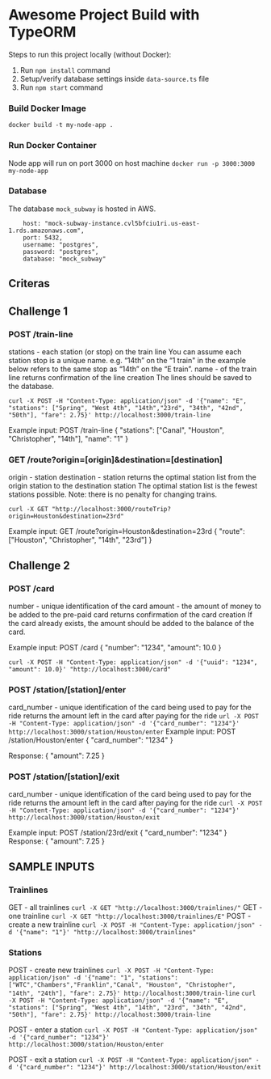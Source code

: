 # Awesome Project Build with TypeORM

Steps to run this project locally (without Docker):

1. Run `npm install` command
2. Setup/verify database settings inside `data-source.ts` file
3. Run `npm start` command

### Build Docker Image
```docker build -t my-node-app .```

### Run Docker Container
Node app will run on port 3000 on host machine
```docker run -p 3000:3000 my-node-app```

### Database
The database `mock_subway` is hosted in AWS.
``` type: "postgres",
    host: "mock-subway-instance.cvl5bfciu1ri.us-east-1.rds.amazonaws.com",
    port: 5432,
    username: "postgres",
    password: "postgres",
    database: "mock_subway"
```


## Criteras
## Challenge 1
### POST /train-line

stations - each station (or stop) on the train line
    You can assume each station stop is a unique name. e.g. “14th” on the “1 train" in the example below refers to the same stop as “14th” on the “E train”.
name - of the train line
returns confirmation of the line creation
The lines should be saved to the database. 

```curl -X POST -H "Content-Type: application/json" -d '{"name": "E", "stations": ["Spring", "West 4th", "14th","23rd", "34th", "42nd", "50th"], "fare": 2.75}' http://localhost:3000/train-line```

Example input:
POST /train-line
{
"stations": ["Canal", "Houston", "Christopher", "14th"],
"name": "1"
}

### GET /route?origin=[origin]&destination=[destination]

origin - station
destination - station
returns the optimal station list from the origin station to the destination station
The optimal station list is the fewest stations possible. Note: there is no penalty for changing trains.

```curl -X GET "http://localhost:3000/routeTrip?origin=Houston&destination=23rd"```

Example input:
GET /route?origin=Houston&destination=23rd
{
"route": ["Houston", "Christopher", "14th", "23rd"]
}


## Challenge 2

### POST /card
number - unique identification of the card
amount - the amount of money to be added to the pre-paid card
returns confirmation of the card creation
If the card already exists, the amount should be added to the balance of the card.

Example input:
POST /card
{
"number": "1234",
"amount": 10.0
}

```curl -X POST -H "Content-Type: application/json" -d '{"uuid": "1234", "amount": 10.0}' "http://localhost:3000/card"```



### POST /station/[station]/enter
card_number - unique identification of the card being used to pay for the ride
returns the amount left in the card after paying for the ride
```url -X POST -H "Content-Type: application/json" -d '{"card_number": "1234"}' http://localhost:3000/station/Houston/enter```
Example input:
POST /station/Houston/enter
{
"card_number": "1234"
}

Response:
{
"amount": 7.25
}


### POST /station/[station]/exit
card_number - unique identification of the card being used to pay for the ride
returns the amount left in the card after paying for the ride
```curl -X POST -H "Content-Type: application/json" -d '{"card_number": "1234"}' http://localhost:3000/station/Houston/exit```

Example input:
POST /station/23rd/exit
{
"card_number": "1234"
}
Response:
{
"amount": 7.25
}


## SAMPLE INPUTS
### Trainlines

GET - all trainlines
```curl -X GET "http://localhost:3000/trainlines/"```
GET - one trainline
```curl -X GET "http://localhost:3000/trainlines/E"```
POST - create a new trainline 
```curl -X POST -H "Content-Type: application/json" -d '{"name": "1"}' "http://localhost:3000/trainlines"```

### Stations
POST - create new trainlines 
```curl -X POST -H "Content-Type: application/json" -d '{"name": "1", "stations": ["WTC","Chambers","Franklin","Canal", "Houston", "Christopher", "14th", "24th"], "fare": 2.75}' http://localhost:3000/train-line```
```curl -X POST -H "Content-Type: application/json" -d '{"name": "E", "stations": ["Spring", "West 4th", "14th", "23rd", "34th", "42nd", "50th"], "fare": 2.75}' http://localhost:3000/train-line```

POST - enter a station
```curl -X POST -H "Content-Type: application/json" -d '{"card_number": "1234"}' http://localhost:3000/station/Houston/enter```

POST - exit a station 
```curl -X POST -H "Content-Type: application/json" -d '{"card_number": "1234"}' http://localhost:3000/station/Houston/exit```

